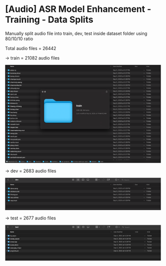 # [Audio] ASR Model Enhancement - Training - Data Splits

Manually split audio file into train, dev, test inside dataset folder using 80/10/10 ratio

Total audio files = 26442

→ train = 21082 audio files

![Image](../images/data/13.png)

→ dev = 2683 audio files

![Image](../images/data/14.png)

→ test = 2677 audio files

![Image](../images/data/15.png)
